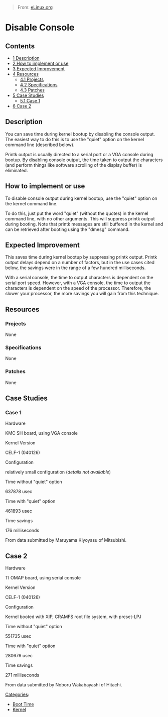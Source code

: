 > From: [eLinux.org](http://eLinux.org/Disable_Console "http://eLinux.org/Disable_Console")


# Disable Console



## Contents

-   [1 Description](#description)
-   [2 How to implement or use](#how-to-implement-or-use)
-   [3 Expected Improvement](#expected-improvement)
-   [4 Resources](#resources)
    -   [4.1 Projects](#projects)
    -   [4.2 Specifications](#specifications)
    -   [4.3 Patches](#patches)
-   [5 Case Studies](#case-studies)
    -   [5.1 Case 1](#case-1)
-   [6 Case 2](#case-2)

## Description

You can save time during kernel bootup by disabling the console output.
The easiest way to do this is to use the "quiet" option on the kernel
command line (described below).

Printk output is usually directed to a serial port or a VGA console
during bootup. By disabling console output, the time taken to output the
characters (and perform things like software scrolling of the display
buffer) is eliminated.

## How to implement or use

To disable console output during kernel bootup, use the "quiet" option
on the kernel command line.

To do this, just put the word "quiet" (without the quotes) in the kernel
command line, with no other arguments. This will suppress printk output
during booting. Note that printk messages are still buffered in the
kernel and can be retrieved after booting using the "dmesg" command.

## Expected Improvement

This saves time during kernel bootup by suppressing printk output.
Printk output delays depend on a number of factors, but in the use cases
cited below, the savings were in the range of a few hundred
milliseconds.

With a serial console, the time to output characters is dependent on the
serial port speed. However, with a VGA console, the time to output the
characters is dependent on the speed of the processor. Therefore, the
slower your processor, the more savings you will gain from this
technique.

## Resources

### Projects

None

### Specifications

None

### Patches

None

## Case Studies

### Case 1

Hardware

KMC SH board, using VGA console

Kernel Version

CELF-1 (040126)

Configuration

relatively small configuration (*details not available*)

Time without "quiet" option

637878 usec

Time with "quiet" option

461893 usec

Time savings

176 milliseconds

From data submitted by Maruyama Kiyoyasu of Mitsubishi.

## Case 2

Hardware

TI OMAP board, using serial console

Kernel Version

CELF-1 (040126)

Configuration

Kernel booted with XIP, CRAMFS root file system, with preset-LPJ

Time without "quiet" option

551735 usec

Time with "quiet" option

280676 usec

Time savings

271 milliseconds

From data submitted by Noboru Wakabayashi of Hitachi.


[Categories](http://eLinux.org/Special:Categories "Special:Categories"):

-   [Boot Time](http://eLinux.org/Category:Boot_Time "Category:Boot Time")
-   [Kernel](http://eLinux.org/Category:Kernel "Category:Kernel")

